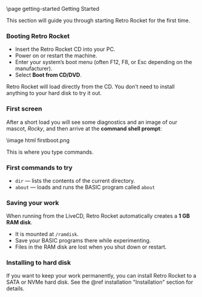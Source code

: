 \page getting-started Getting Started

This section will guide you through starting Retro Rocket for the first time.

### Booting Retro Rocket
- Insert the Retro Rocket CD into your PC.
- Power on or restart the machine.
- Enter your system’s boot menu (often F12, F8, or Esc depending on the manufacturer).
- Select **Boot from CD/DVD**.

Retro Rocket will load directly from the CD. You don’t need to install anything to your hard disk to try it out.

### First screen
After a short load you will see some diagnostics and an image of our mascot, *Rocky*, and then arrive at the **command shell prompt**:

\image html firstboot.png


This is where you type commands.

### First commands to try
- `dir` — lists the contents of the current directory.
- `about` — loads and runs the BASIC program called `about`

### Saving your work
When running from the LiveCD, Retro Rocket automatically creates a **1 GB RAM disk**.
- It is mounted at `/ramdisk`.
- Save your BASIC programs there while experimenting.
- Files in the RAM disk are lost when you shut down or restart.

### Installing to hard disk
If you want to keep your work permanently, you can install Retro Rocket to a SATA or NVMe hard disk. See the @ref installation "Installation" section for details.
